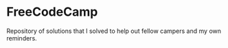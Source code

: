 # FreeCodeCamp

Repository of solutions that I solved to help out fellow campers and my own reminders.
